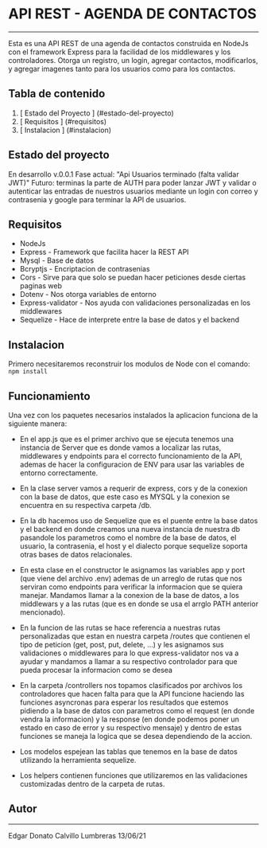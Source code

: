 # API REST - AGENDA DE CONTACTOS
***
Esta es una API REST de una agenda de contactos construida en NodeJs con el framework Express para la facilidad de los middlewares y los controladores. Otorga un registro, un login, agregar contactos, modificarlos, y agregar imagenes tanto para los usuarios como para los contactos.

## Tabla de contenido
1. [ Estado del Proyecto ] (#estado-del-proyecto)
2. [ Requisitos ] (#requisitos)
3. [ Instalacion ] (#instalacion)

## Estado del proyecto

En desarrollo v.0.0.1
Fase actual: "Api Usuarios terminado (falta validar JWT)"
Futuro: terminas la parte de AUTH para poder lanzar JWT y validar o autenticar las entradas de nuestros usuarios mediante un login con correo y contrasenia y google para terminar la API de usuarios.

## Requisitos

* NodeJs
* Express - Framework que facilita hacer la REST API
* Mysql - Base de datos
* Bcryptjs - Encriptacion de contrasenias
* Cors - Sirve para que solo se puedan hacer peticiones desde ciertas paginas web
* Dotenv - Nos otorga variables de entorno
* Express-validator - Nos ayuda con validaciones personalizadas en los middlewares
* Sequelize - Hace de interprete entre la base de datos y el backend

## Instalacion

Primero necesitaremos reconstruir los modulos de Node con el comando: 
```npm install```

## Funcionamiento

Una vez con los paquetes necesarios instalados la aplicacion funciona de la siguiente manera: 

* En el app.js que es el primer archivo que se ejecuta tenemos una instancia de Server que es donde vamos a localizar las rutas, middlewares y endpoints para el correcto funcionamiento de la API, ademas de hacer la configuracion de ENV para usar las variables de entorno correctamente.

* En la clase server vamos a requerir de express, cors y de la conexion con la base de datos, que este caso es MYSQL y la conexion se encuentra en su respectiva carpeta /db.

* En la db hacemos uso de Sequelize que es el puente entre la base datos y el backend en donde creamos una nueva instancia de nuestra db pasandole los parametros como el nombre de la base de datos, el usuario, la contrasenia, el host y el dialecto porque sequelize soporta otras bases de datos relacionales.

* En esta clase en el constructor le asignamos las variables app y port (que viene del archivo .env) ademas de un arreglo de rutas que nos serviran como endpoints para verificar la informacion que se quiera manejar. Mandamos llamar a la conexion de la base de datos, a los middlewars y a las rutas (que es en donde se usa el arrglo PATH anterior mencionado).

* En la funcion de las rutas se hace referencia a nuestras rutas personalizadas que estan en nuestra carpeta /routes que contienen el tipo de peticion (get, post, put, delete, ...) y les asignamos sus validaciones o middlewares para lo que express-validator nos va a ayudar y mandamos a llamar a su respectivo controlador para que pueda procesar la informacion como se desea

* En la carpeta /controllers nos topamos clasificados por archivos los controladores que hacen falta para que la API funcione haciendo las funciones asyncronas para esperar los resultados que estemos pidiendo a la base de datos con parametros como el request (en donde vendra la informacion) y la response (en donde podemos poner un estado en caso de error y su respectivo mensaje) y dentro de estas funciones  se maneja la logica que se desea dependiendo de la accion.

* Los modelos espejean las tablas que tenemos en la base de datos utilizando la herramienta sequelize.

* Los helpers contienen funciones que utilizaremos en las validaciones customizadas dentro de la carpeta de rutas.

## Autor 

***
Edgar Donato Calvillo Lumbreras 13/06/21
